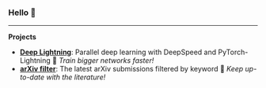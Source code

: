 ### Hello 👋

---

<!--
![Your Repository's Stats](https://github-readme-stats.vercel.app/api?username=pme0&show_icons=true)
![Your Repository's Stats](https://github-readme-stats.vercel.app/api/top-langs/?username=pme0&theme=blue-green)
-->

**Projects**
- [**Deep Lightning**][deep_lightning]: Parallel deep learning with DeepSpeed and PyTorch-Lightning :mega: *Train bigger networks faster!*
- [**arXiv filter**][arxiv_filter]: The latest arXiv submissions filtered by keyword :mega: *Keep up-to-date with the literature!*


[deep_lightning]: https://github.com/pme0/DeepLightning
[arxiv_filter]: https://github.com/pme0/arXiv-filter


<!--
**pme0/pme0** is a ✨ _special_ ✨ repository because its `README.md` (this file) appears on your GitHub profile.

  - **ViT**: soon
  - **ResNet**: soon
- [**ml-tools**][ml_tools]: reusable snippets and organizers :mega: :loudspeaker: *Deveopment machine learning pipelines faster!*


Here are some ideas to get you started:

- 🔭 I’m currently working on ...
- 🌱 I’m currently learning ...
- 👯 I’m looking to collaborate on ...
- 🤔 I’m looking for help with ...
- 💬 Ask me about ...
- 📫 How to reach me: ...
- 😄 Pronouns: ...
- ⚡ Fun fact: ...

Markdown emojis:
https://github.com/markdown-templates/markdown-emojis

GitHub stats:
<img height="180em" src="https://github-readme-stats.vercel.app/api?username=pme0&show_icons=true&hide_border=true&&count_private=true&include_all_commits=true" />


-->
